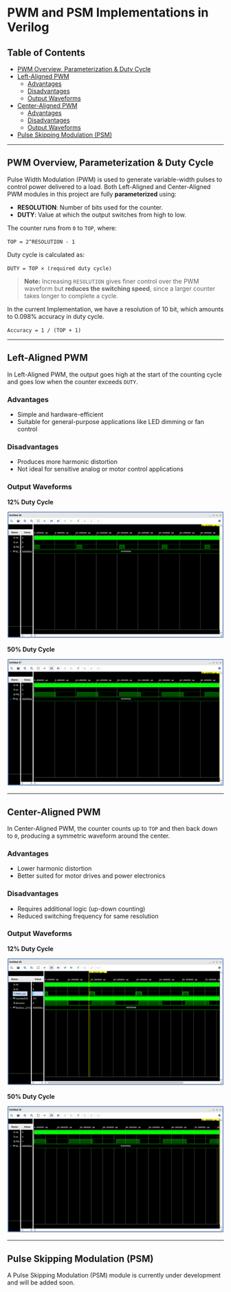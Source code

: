 # PWM and PSM Implementations in Verilog

## Table of Contents

- [PWM Overview, Parameterization & Duty Cycle](#pwm-overview-parameterization--duty-cycle)  
- [Left-Aligned PWM](#left-aligned-pwm)  
  - [Advantages](#advantages)  
  - [Disadvantages](#disadvantages)  
  - [Output Waveforms](#example-outputs)  
- [Center-Aligned PWM](#center-aligned-pwm)  
  - [Advantages](#advantages-1)  
  - [Disadvantages](#disadvantages-1)  
  - [Output Waveforms](#example-outputs-1)  
- [Pulse Skipping Modulation (PSM)](#pulse-skipping-modulation-psm)  

---

## PWM Overview, Parameterization & Duty Cycle

Pulse Width Modulation (PWM) is used to generate variable-width pulses to control power delivered to a load. Both Left-Aligned and Center-Aligned PWM modules in this project are fully **parameterized** using:

- **RESOLUTION**: Number of bits used for the counter.
- **DUTY**: Value at which the output switches from high to low.

The counter runs from `0` to `TOP`, where:

`TOP = 2^RESOLUTION - 1`

Duty cycle is calculated as:

`DUTY = TOP × (required duty cycle)`

> **Note:** Increasing `RESOLUTION` gives finer control over the PWM waveform but **reduces the switching speed**, since a larger counter takes longer to complete a cycle. 

In the current Implementation, we have a resolution of 10 bit, which amounts to 0.098% accuracy in duty cycle.

`Accuracy = 1 / (TOP + 1) `

---

## Left-Aligned PWM

In Left-Aligned PWM, the output goes high at the start of the counting cycle and goes low when the counter exceeds `DUTY`.

### Advantages

- Simple and hardware-efficient  
- Suitable for general-purpose applications like LED dimming or fan control

### Disadvantages

- Produces more harmonic distortion  
- Not ideal for sensitive analog or motor control applications

### Output Waveforms  <a name="example-outputs"></a>

**12% Duty Cycle**

![Left Aligned 12%](results/left_12.png)

**50% Duty Cycle**

![Left Aligned 50%](results/left_50.png)

---

## Center-Aligned PWM

In Center-Aligned PWM, the counter counts up to `TOP` and then back down to `0`, producing a symmetric waveform around the center.

### Advantages

- Lower harmonic distortion  
- Better suited for motor drives and power electronics

### Disadvantages

- Requires additional logic (up-down counting)  
- Reduced switching frequency for same resolution

### Output Waveforms  <a name="example-outputs-1"></a>

**12% Duty Cycle**

![Center Aligned 12%](results/center_12.png)

**50% Duty Cycle**

![Center Aligned 50%](results/center_50.png)

---

## Pulse Skipping Modulation (PSM)

A Pulse Skipping Modulation (PSM) module is currently under development and will be added soon.


